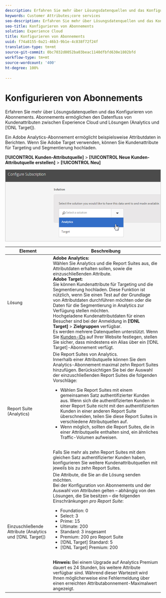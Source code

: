 ```yaml
---
description: Erfahren Sie mehr über Lösungsdatenquellen und das Konfigurieren von Abonnements. Abonnements ermöglichen den Datenfluss von Kundenattributen zwischen Experience Cloud und Lösungen (Analytics und Target).
keywords: Customer Attributes;core services
seo-description: Erfahren Sie mehr über Lösungsdatenquellen und das Konfigurieren von Abonnements. Abonnements ermöglichen den Datenfluss von Kundenattributen zwischen Experience Cloud und Lösungen (Analytics und Target).
seo-title: Konfigurieren von Abonnements
solution: Experience Cloud
title: Konfigurieren von Abonnements
uuid: f74a8155-0a21-46b3-9b1e-4c838f72f24f
translation-type: tm+mt
source-git-commit: 0bc7032d0052ba03beac1140dfbfd630e1802bfd
workflow-type: tm+mt
source-wordcount: '400'
ht-degree: 100%

---
```



# Konfigurieren von Abonnements

Erfahren Sie mehr über Lösungsdatenquellen und das Konfigurieren von Abonnements. Abonnements ermöglichen den Datenfluss von Kundenattributen zwischen Experience Cloud und Lösungen (Analytics und [!DNL Target]).

Ein Adobe Analytics-Abonnement ermöglicht beispielsweise Attributdaten in Berichten. Wenn Sie Adobe Target verwenden, können Sie Kundenattribute für Targeting und Segmentierung hochladen.

**[!UICONTROL Kunden-Attributquelle]** > **[!UICONTROL Neue Kunden-Attributquelle erstellen]** > **[!UICONTROL Neu]**

![](assets/configure_subscription_page.png)

| Element | Beschreibung |
|--- |--- |
| Lösung | **Adobe Analytics:**<br> Wählen Sie Analytics und die Report Suites aus, die Attributdaten erhalten sollen, sowie die einzuschließenden Attribute.<br>**Adobe Target:**<br> Sie können Kundenattribute für Targeting und die Segmentierung hochladen. Diese Funktion ist nützlich, wenn Sie einen Test auf der Grundlage von Attributdaten durchführen möchten oder die Daten für die Segmentierung in Analytics zur Verfügung stellen möchten.<br>Hochgeladene Kundenattributdaten für einen Besucher sind bei der Anmeldung in **[!DNL Target]** > **Zielgruppen** verfügbar. <br>Es werden mehrere Datenquellen unterstützt. Wenn Sie [Kunden-IDs](../core-services/core-services.md) auf Ihrer Website festlegen, stellen Sie sicher, dass mindestens ein Alias über ein [!DNL Target]-Abonnement verfügt. |
| Report Suite (Analytics) | Die Report Suites von Analytics.<br>Innerhalb einer Attributquelle können Sie dem Analytics-Abonnement maximal zehn Report Suites hinzufügen. Berücksichtigen Sie bei der Auswahl der einzuschließenden Report Suites die folgenden Vorschläge:<ul><li>Wählen Sie Report Suites mit einem gemeinsamen Satz authentifizierter Kunden aus. Wenn sich die authentifizierten Kunden in einer Report Suite nicht mit den authentifizierten Kunden in einer anderen Report Suite überschneiden, teilen Sie diese Report Suites in verschiedene Attributquellen auf.</li><li>Wenn möglich, sollten die Report Suites, die in einer Attributquelle enthalten sind, ein ähnliches Traffic-Volumen aufweisen.</li></ul><br>Falls Sie mehr als zehn Report Suites mit dem gleichen Satz authentifizierter Kunden haben, konfigurieren Sie weitere Kundenattributquellen mit jeweils bis zu zehn Report Suites. |
| Einzuschließende Attribute (Analytics und [!DNL Target]) | Die Attribute, die Sie an die Lösung senden möchten. <br>Bei der Konfiguration von Abonnements und der Auswahl von Attributen gelten – abhängig von den Lösungen, die Sie besitzen – die folgenden Einschränkungen _pro Report Suite_:<ul><li>Foundation: 0</li><li>Select: 3</li><li>Prime: 15</li><li>Ultimate: 200</li><li>Standard: 3 insgesamt</li><li>Premium: 200 pro Report Suite</li><li>[!DNL Target] Standard: 5</li><li>[!DNL Target] Premium: 200</li></ul><br>**Hinweis:** Bei einem Upgrade auf Analytics Premium dauert es 24 Stunden, bis weitere Attribute verfügbar sind. Während dieser Wartezeit wird Ihnen möglicherweise eine Fehlermeldung über einen erreichten Attributabonnement-Maximalwert angezeigt. |
